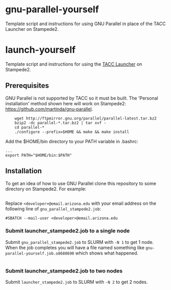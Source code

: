 # gnu-parallel-yourself
Template script and instructions for using GNU Parallel in place of the TACC Launcher on Stampede2.

# launch-yourself
Template script and instructions for using the [TACC Launcher](https://www.tacc.utexas.edu/research-development/tacc-software/the-launcher) on Stampede2.

## Prerequisites
GNU Parallel is not supported by TACC so it must be built. The 'Personal installation' method shown here will work on Stampede2: https://github.com/martinda/gnu-parallel.
```
    wget http://ftpmirror.gnu.org/parallel/parallel-latest.tar.bz2
    bzip2 -dc parallel-*.tar.bz2 | tar xvf -
    cd parallel-*
    ./configure --prefix=$HOME && make && make install
```
Add the $HOME/bin directory to your PATH variable in .bashrc:
```
...
export PATH="$HOME/bin:$PATH"
```

## Installation
To get an idea of how to use GNU Parallel clone this repository to some directory on Stampede2. For example:
```
```

Replace `<developer>@email.arizona.edu` with your email address on the following line of `gnu_parallel_stampede2.job`:
```
#SBATCH --mail-user <developer>@email.arizona.edu
```

### Submit launcher_stampede2.job to a single node
Submit `gnu_parallel_stampede2.job` to SLURM with `-N 1` to get 1 node. When the job completes you will have a file named something like `gnu-parallel-yourself.job.o8688690` which shows what happened.

```
```

### Submit launcher_stampede2.job to two nodes
Submit `launcher_stampede2.job` to SLURM with `-N 2` to get 2 nodes.

```
```


